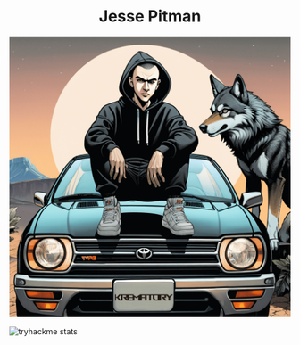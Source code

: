 <center><h1>Jesse Pitman</h1></center>

<center><img src="17045044857484qu4n3ny(1).png" alt="_w00f_"></center>

![tryhackme stats](https://raw.githubusercontent.com/<Jesse-Pitman>/<Jesse-Pitman>/master/assets/thm_propic.png)
